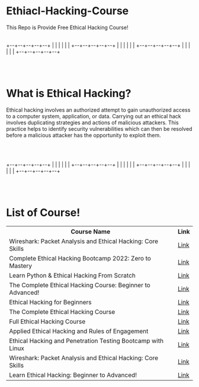 # Ethiacl-Hacking-Course
This Repo is Provide Free Ethical Hacking Course!
<br>
<br>



+--+--+--+--+--+
|  |  |  |  |  |
+--+--+--+--+--+
|  |  |  |  |  |
+--+--+--+--+--+
|  |  |  |  |  |
+--+--+--+--+--+

<br>
<br>

# What is Ethical Hacking?

Ethical hacking involves an authorized attempt to gain unauthorized access to a computer system, application, or data. Carrying out an ethical hack involves duplicating strategies and actions of malicious attackers. This practice helps to identify security vulnerabilities which can then be resolved before a malicious attacker has the opportunity to exploit them.


<br>
<br>

+--+--+--+--+--+
|  |  |  |  |  |
+--+--+--+--+--+
|  |  |  |  |  |
+--+--+--+--+--+
|  |  |  |  |  |
+--+--+--+--+--+

<br>
<br>

# List of Course!

<table>
  <tr>
    <th>Course Name</th>
    <th>Link</th>
  </tr>
  <tr>
    <td>Wireshark: Packet Analysis and Ethical Hacking: Core Skills</td>
    <td><a href="https://click.linksynergy.com/deeplink?id=3zJST*nwhE4&mid=39197&murl=https%3A%2F%2Fwww.udemy.com%2Fcourse%2Fwireshark-packet-analysis-and-ethical-hacking-core-skills%2F">Link </a></td>
  </tr>
  <tr>
    <td>Complete Ethical Hacking Bootcamp 2022: Zero to Mastery</td>
    <td><a href="https://click.linksynergy.com/deeplink?id=3zJST*nwhE4&mid=39197&murl=https%3A%2F%2Fwww.udemy.com%2Fcourse%2Fcomplete-ethical-hacking-bootcamp-zero-to-mastery%2F">Link </a></td>
  </tr>
  <tr>
    <td>Learn Python & Ethical Hacking From Scratch</td>
    <td><a href="https://click.linksynergy.com/deeplink?id=3zJST*nwhE4&mid=39197&murl=https%3A%2F%2Fwww.udemy.com%2Fcourse%2Flearn-python-and-ethical-hacking-from-scratch%2F">Link </a></td>
  </tr>
  <tr>
    <td>The Complete Ethical Hacking Course: Beginner to Advanced!</td>
    <td><a href="https://click.linksynergy.com/deeplink?id=3zJST*nwhE4&mid=39197&murl=https%3A%2F%2Fwww.udemy.com%2Fcourse%2Fpenetration-testing%2F">Link </a></td>
  </tr>
  <tr>
    <td>Ethical Hacking for Beginners</td>
    <td><a href="https://click.linksynergy.com/deeplink?id=3zJST*nwhE4&mid=39197&murl=https%3A%2F%2Fwww.udemy.com%2Fcourse%2Fpractical-ethical-hacking-for-beginners%2F">Link </a></td>
  </tr>
  <tr>
    <td>The Complete Ethical Hacking Course</td>
    <td><a href="https://click.linksynergy.com/deeplink?id=3zJST*nwhE4&mid=39197&murl=https%3A%2F%2Fwww.udemy.com%2Fcourse%2Fthe-complete-ethical-hacking-course%2F">Link </a></td>
  </tr>
  <tr>
    <td>Full Ethical Hacking Course</td>
    <td><a href="https://click.linksynergy.com/deeplink?id=3zJST*nwhE4&mid=39197&murl=https%3A%2F%2Fwww.udemy.com%2Fcourse%2Ffull-ethical-hacking-course%2F">Link </a></td>
  </tr>
  <tr>
    <td>Applied Ethical Hacking and Rules of Engagement</td>
    <td><a href="https://click.linksynergy.com/deeplink?id=3zJST*nwhE4&mid=39197&murl=https%3A%2F%2Fwww.udemy.com%2Fcourse%2Fapplied-ethical-hacking-and-rules-of-engagement%2F">Link </a></td>
  </tr>
  <tr>
    <td>Ethical Hacking and Penetration Testing Bootcamp with Linux</td>
    <td><a href="https://click.linksynergy.com/deeplink?id=3zJST*nwhE4&mid=39197&murl=https%3A%2F%2Fwww.udemy.com%2Fcourse%2Fwireshark-packet-analysis-and-ethical-hacking-core-skills%2F">Link </a></td>
  </tr>
  <tr>
    <td>Wireshark: Packet Analysis and Ethical Hacking: Core Skills</td>
    <td><a href="https://click.linksynergy.com/deeplink?id=3zJST*nwhE4&mid=39197&murl=https%3A%2F%2Fwww.udemy.com%2Fcourse%2Fethical-hacking-and-penetration-testing-bootcamp-with-linux%2F">Link </a></td>
  </tr>
  <tr>
    <td>Learn Ethical Hacking: Beginner to Advanced!</td>
    <td><a href="https://click.linksynergy.com/deeplink?id=3zJST*nwhE4&mid=39197&murl=https%3A%2F%2Fwww.udemy.com%2Fcourse%2Fethical-hacking-and-penetration-testing-bootcamp-with-linux%2F">Link </a></td>
  </tr>
  
</table>
